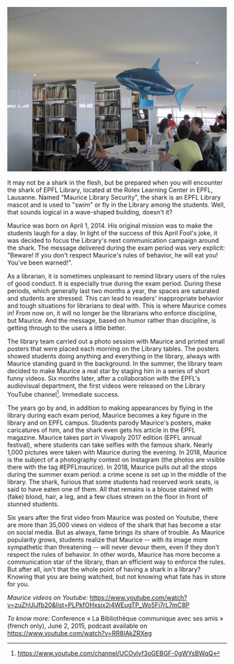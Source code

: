 ![](img/image1.jpg)

It may not be a shark in the flesh, but be prepared when you will
encounter the shark of EPFL Library, located at the Rolex Learning
Center in EPFL, Lausanne. Named "Maurice Library Security", the shark
is an EPFL Library mascot and is used to "swim" or fly in the Library
among the students. Well, that sounds logical in a wave-shaped building,
doesn't it?

Maurice was born on April 1, 2014. His original mission was to make the
students laugh for a day. In light of the success of this April Fool's
joke, it was decided to focus the Library's next communication campaign
around the shark. The message delivered during the exam period was very
explicit: "Beware! If you don't respect Maurice's rules of behavior,
he will eat you! You've been warned!".

As a librarian, it is sometimes unpleasant to remind library users of
the rules of good conduct. It is especially true during the exam period.
During these periods, which generally last two months a year, the spaces
are saturated and students are stressed. This can lead to readers'
inappropriate behavior and tough situations for librarians to deal with.
This is where Maurice comes in! From now on, it will no longer be the
librarians who enforce discipline, but Maurice. And the message, based
on humor rather than discipline, is getting through to the users a
little better.

The library team carried out a photo session with Maurice and printed
small posters that were placed each morning on the Library tables. The
posters showed students doing anything and everything in the library,
always with Maurice standing guard in the background. In the summer, the
library team decided to make Maurice a real star by staging him in a
series of short funny videos. Six months later, after a collaboration
with the EPFL's audiovisual department, the first videos were released
on the Library YouTube channel[^1]. Immediate success.

The years go by and, in addition to making appearances by flying in the
library during each exam period, Maurice becomes a key figure in the
library and on EPFL campus. Students parody Maurice's posters, make
caricatures of him, and the shark even gets his article in the EPFL
magazine. Maurice takes part in Vivapoly 2017 edition (EPFL annual
festival), where students can take selfies with the famous shark. Nearly
1,000 pictures were taken with Maurice during the evening. In 2018,
Maurice is the subject of a photography contest on Instagram (the photos
are visible there with the tag \#EPFLmaurice). In 2018, Maurice pulls
out all the stops during the summer exam period: a crime scene is set up
in the middle of the library. The shark, furious that some students had
reserved work seats, is said to have eaten one of them. All that remains
is a blouse stained with (fake) blood, hair, a leg, and a few clues
strewn on the floor in front of stunned students.

Six years after the first video from Maurice was posted on Youtube,
there are more than 35,000 views on videos of the shark that has become
a star on social media. But as always, fame brings its share of trouble.
As Maurice popularity grows, students realize that Maurice -- with its
image more sympathetic than threatening -- will never devour them, even
if they don't respect the rules of behavior. In other words, Maurice has
more become a communication star of the library, than an efficient way
to enforce the rules. But after all, isn't that the whole point of
having a shark in a library? Knowing that you are being watched, but not
knowing what fate has in store for you.

*Maurice videos on Youtube:*
<https://www.youtube.com/watch?v=zuZhUiJfb20&list=PLPkfOHxsjx2j4WEugTP_Wo5Fj7rL7mC8P>

*To know more:*
Conference « La Bibliothèque communique avec ses amis » (french only),
June 2, 2015, podcast available on
<https://www.youtube.com/watch?v=RR8IAkZRXeg>

[^1]: https://www.youtube.com/channel/UCOylyf3oGEBGF-0gWYsBWqQ
